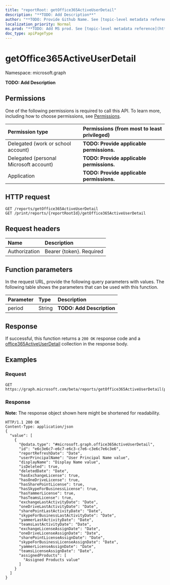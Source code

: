```yaml
---
title: "reportRoot: getOffice365ActiveUserDetail"
description: "**TODO: Add Description**"
author: "**TODO: Provide Github Name. See [topic-level metadata reference](https://msgo.azurewebsites.net/add/document/guidelines/metadata.html#topic-level-metadata)**"
localization_priority: Normal
ms.prod: "**TODO: Add MS prod. See [topic-level metadata reference](https://msgo.azurewebsites.net/add/document/guidelines/metadata.html#topic-level-metadata)**"
doc_type: apiPageType
---
```


# getOffice365ActiveUserDetail

Namespace: microsoft.graph

**TODO: Add Description**

## Permissions
One of the following permissions is required to call this API. To learn more, including how to choose permissions, see [Permissions](/concepts/permissions-reference.md).

|Permission type|Permissions (from most to least privileged)|
|:---|:---|
|Delegated (work or school account)|**TODO: Provide applicable permissions.**|
|Delegated (personal Microsoft account)|**TODO: Provide applicable permissions.**|
|Application|**TODO: Provide applicable permissions.**|

## HTTP request
<!-- {
  "blockType": "ignored"
}
-->
``` http
GET /reports/getOffice365ActiveUserDetail
GET /print/reports/{reportRootId}/getOffice365ActiveUserDetail
```

## Request headers
|Name|Description|
|:---|:---|
|Authorization|Bearer {token}. Required|

## Function parameters
In the request URL, provide the following query parameters with values.
The following table shows the parameters that can be used with this function.

|Parameter|Type|Description|
|:---|:---|:---|
|period|String|**TODO: Add Description**|



## Response
If successful, this function returns a `200 OK` response code and a [office365ActiveUserDetail](../resources/office365activeuserdetail.md) collection in the response body.

## Examples

### Request
<!-- {
  "blockType": "request",
  "name": "reportroot_getoffice365activeuserdetail"
}
-->
``` http
GET https://graph.microsoft.com/beta/reports/getOffice365ActiveUserDetail(period='parameterValue')
```

### Response
**Note:** The response object shown here might be shortened for readability.
<!-- {
  "blockType": "response",
  "truncated": true,
  "@odata.type": "collection(microsoft.graph.office365activeuserdetail)"
}
-->
``` http
HTTP/1.1 200 OK
Content-Type: application/json
{
  "value": [
    {
      "@odata.type": "#microsoft.graph.office365ActiveUserDetail",
      "id": "e6c3e6c7-e6c7-e6c3-c7e6-c3e6c7e6c3e6",
      "reportRefreshDate": "Date",
      "userPrincipalName": "User Principal Name value",
      "displayName": "Display Name value",
      "isDeleted": true,
      "deletedDate": "Date",
      "hasExchangeLicense": true,
      "hasOneDriveLicense": true,
      "hasSharePointLicense": true,
      "hasSkypeForBusinessLicense": true,
      "hasYammerLicense": true,
      "hasTeamsLicense": true,
      "exchangeLastActivityDate": "Date",
      "oneDriveLastActivityDate": "Date",
      "sharePointLastActivityDate": "Date",
      "skypeForBusinessLastActivityDate": "Date",
      "yammerLastActivityDate": "Date",
      "teamsLastActivityDate": "Date",
      "exchangeLicenseAssignDate": "Date",
      "oneDriveLicenseAssignDate": "Date",
      "sharePointLicenseAssignDate": "Date",
      "skypeForBusinessLicenseAssignDate": "Date",
      "yammerLicenseAssignDate": "Date",
      "teamsLicenseAssignDate": "Date",
      "assignedProducts": [
        "Assigned Products value"
      ]
    }
  ]
}
```

